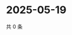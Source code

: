 # 2025-05-19

共 0 条

<!-- BEGIN ZHIHUQUESTIONS -->
<!-- 最后更新时间 Mon May 19 2025 14:17:16 GMT+0800 (China Standard Time) -->

<!-- END ZHIHUQUESTIONS -->
